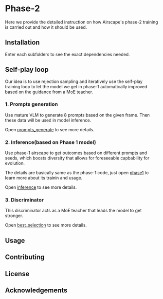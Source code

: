 # Phase-2

Here we provide the detailed instruction on how Airscape's phase-2 training is carried out and how it should be used.

## Installation

Enter each subfolders to see the exact dependencies needed.


## Self-play loop

Our idea is to use rejection sampling and iteratively use the self-play training loop to let the model we get in phase-1 automatically improved based on the guidance from a MoE teacher.

### 1. Prompts generation

Use mature VLM to generate 8 prompts based on the given frame. Then these data will be used in model inference.

Open [prompts_generate](https://github.com/EmbodiedCity/AirScape.code/edit/main/phase2/prompts_generate) to see more details.

### 2. Inference(based on Phase 1 model)

Use phase-1 airscape to get outcomes based on different prompts and seeds, which boosts diversity that allows for foreseeable capbability for evolution.

The details are basically same as the phase-1 code, just open [phase1](https://github.com/EmbodiedCity/AirScape.code/edit/main/phase1) to learn more about its trainin and usage.

Open [inference](https://github.com/EmbodiedCity/AirScape.code/edit/main/phase2/inference) to see more details.

### 3. Discriminator

This discriminator acts as a MoE teacher that leads the model to get stronger.

Open [best_selection](https://github.com/EmbodiedCity/AirScape.code/edit/main/phase2/best_selection) to see more details.

## Usage



## Contributing



## License




## Acknowledgements




